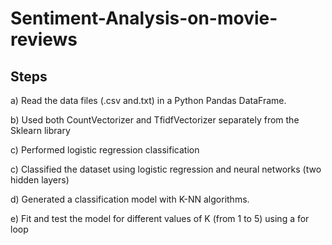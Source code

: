# Sentiment-Analysis-on-movie-reviews



##  Steps

a) Read the data files (.csv and.txt) in a Python Pandas DataFrame.

b) Used both CountVectorizer and TfidfVectorizer separately from the Sklearn library

c) Performed logistic regression classification

c) Classified the dataset using logistic regression and neural networks (two hidden layers) 

d) Generated a classification model with K-NN algorithms.

e) Fit and test the model for different values of K (from 1 to 5) using a for loop
